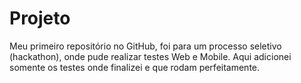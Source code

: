 # Projeto
Meu primeiro repositório no GitHub, foi para um processo seletivo (hackathon), onde pude realizar testes Web e Mobile.
Aqui adicionei somente os testes onde finalizei e que rodam perfeitamente. 
